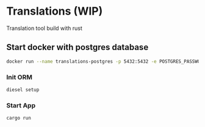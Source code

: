 # Translations (WIP)

Translation tool build with rust

## Start docker with postgres database
```zsh
docker run --name translations-postgres -p 5432:5432 -e POSTGRES_PASSWORD=password -d postgres
```
### Init ORM
```zsh
diesel setup
```
### Start App
```zsh
cargo run
```

